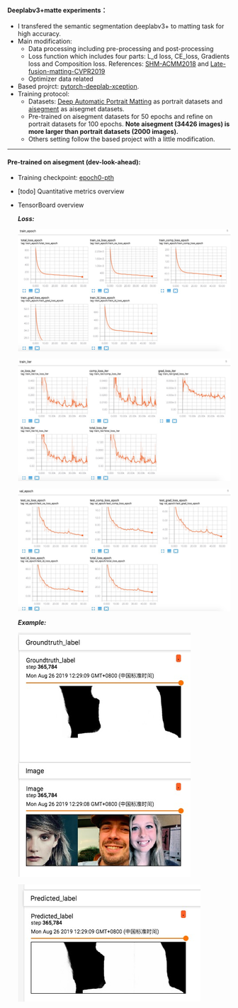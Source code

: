 #### Deeplabv3+matte experiments：

- I transfered the semantic segmentation deeplabv3+ to matting task for high accuracy.
- Main modification:
  - Data processing including pre-processing and post-processing
  - Loss function which includes four parts: L_d loss, CE_loss, Gradients loss and Composition loss. References: [SHM-ACMM2018](https://arxiv.org/abs/1809.01354) and [Late-fusion-matting-CVPR2019](http://openaccess.thecvf.com/content_CVPR_2019/html/Zhang_A_Late_Fusion_CNN_for_Digital_Matting_CVPR_2019_paper.html)
  - Optimizer data related
- Based projrct: [pytorch-deeplab-xception](https://github.com/jfzhang95/pytorch-deeplab-xception).
- Training protocol:
  - Datasets: [Deep Automatic Portrait Matting](http://xiaoyongshen.me/webpages/webpage_automatting/) as portrait datasets and [aisegment](https://github.com/aisegmentcn/matting_human_datasets) as aisegmet datasets.
  - Pre-trained on aisegment datasets for 50 epochs and refine on portrait datasets for 100 epochs. **Note aisegment (34426 images) is more larger than portrait datasets (2000 images).**
  - Others setting follow the based project with a little modification.

------

#### Pre-trained on aisegment (dev-look-ahead):

- Training checkpoint: [epoch0-pth]()

- [todo] Quantitative metrics overview

- TensorBoard overview

  ***Loss:***

  ![train-epoch](pic/train-epoch.png)

  ![train-iter](pic/train-iter.png)

  ![val-epoch](pic/val-epoch.png)

  ***Example:***

  ![example-1](pic/example-1.png)

  ![example-2](pic/example-2.png)

  
